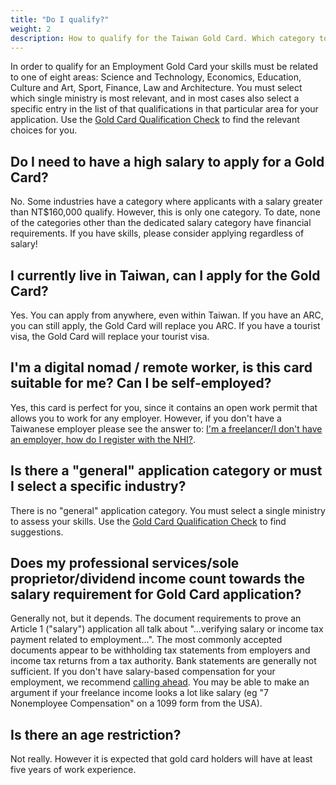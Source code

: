 ```yaml
---
title: "Do I qualify?"
weight: 2
description: How to qualify for the Taiwan Gold Card. Which category to apply under.
---
```

<!--- (c) Tom Fifield, licensed under a
Creative Commons Attribution-NonCommercial-ShareAlike 4.0 International License. -->

In order to qualify for an Employment Gold Card your skills must be related to one of eight areas:
 Science and Technology, Economics, Education, Culture and Art, Sport, Finance, Law and Architecture.
 You must select which single ministry is most relevant, and in most cases also select a specific entry in
 the list of that qualifications in that particular area for your application.
Use the [Gold Card Qualification Check](https://visafinder.tw/gold-card-qualification/) to find the relevant
 choices for you.

## Do I need to have a high salary to apply for a Gold Card?
No. Some industries have a category where applicants with a salary greater than NT$160,000 qualify.
 However, this is only one category. To date, none of the categories other than the dedicated
 salary category have financial requirements. If you have skills, please consider applying regardless of salary!

## I currently live in Taiwan, can I apply for the Gold Card?
Yes. You can apply from anywhere, even within Taiwan.
If you have an ARC, you can still apply, the Gold Card will replace you ARC.
If you have a tourist visa, the Gold Card will replace your tourist visa.

## I'm a digital nomad / remote worker, is this card suitable for me? Can I be self-employed?
Yes, this card is perfect for you, since it contains an open work permit that allows you to work for any
 employer. However, if you don't have a Taiwanese employer please see the answer to:
 [I'm a freelancer/I don't have an employer, how do I register with the NHI?](/goldcard-holders-faq/health-insurance/).

## Is there a "general" application category or must I select a specific industry? 
There is no "general" application category. You must select a single ministry to assess your skills.
Use the [Gold Card Qualification Check](https://visafinder.tw/gold-card-qualification/) to find suggestions.

## Does my professional services/sole proprietor/dividend income count towards the salary requirement for Gold Card application?
Generally not, but it depends. The document requirements to prove an Article 1 ("salary")
 application all talk about "...verifying salary or income tax payment related to employment...".
 The most commonly accepted documents appear to be withholding tax statements from employers and
 income tax returns from a tax authority. Bank statements are generally not sufficient. If you
 don't have salary-based compensation for your employment, we recommend [calling ahead](/application-faq/application/#who-can-i-talk-to-about-this). You may be able to make an argument if your freelance income looks a lot like
salary (eg "7 Nonemployee Compensation" on a 1099 form from the USA).

## Is there an age restriction? 
Not really. However it is expected that gold card holders will have at least five years of work experience.
